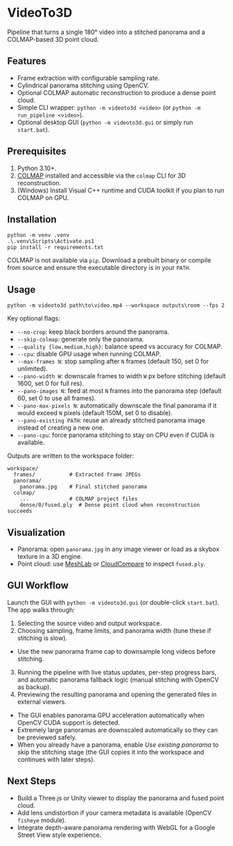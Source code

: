# VideoTo3D

Pipeline that turns a single 180° video into a stitched panorama and a COLMAP-based 3D point cloud.

## Features

- Frame extraction with configurable sampling rate.
- Cylindrical panorama stitching using OpenCV.
- Optional COLMAP automatic reconstruction to produce a dense point cloud.
- Simple CLI wrapper: `python -m videoto3d <video>` (or `python -m run_pipeline <video>`).
- Optional desktop GUI (`python -m videoto3d.gui` or simply run `start.bat`).

## Prerequisites

1. Python 3.10+.
2. [COLMAP](https://colmap.github.io/install.html) installed and accessible via the `colmap` CLI for 3D reconstruction.
3. (Windows) Install Visual C++ runtime and CUDA toolkit if you plan to run COLMAP on GPU.

## Installation

```pwsh
python -m venv .venv
.\.venv\Scripts\Activate.ps1
pip install -r requirements.txt
```

COLMAP is not available via `pip`. Download a prebuilt binary or compile from source and ensure the executable directory is in your `PATH`.

## Usage

```pwsh
python -m videoto3d path\to\video.mp4 --workspace outputs\room --fps 2
```

Key optional flags:

- `--no-crop`: keep black borders around the panorama.
- `--skip-colmap`: generate only the panorama.
- `--quality {low,medium,high}`: balance speed vs accuracy for COLMAP.
- `--cpu`: disable GPU usage when running COLMAP.
- `--max-frames N`: stop sampling after `N` frames (default 150, set 0 for unlimited).
- `--pano-width W`: downscale frames to width `W` px before stitching (default 1600, set 0 for full res).
- `--pano-images N`: feed at most `N` frames into the panorama step (default 60, set 0 to use all frames).
- `--pano-max-pixels N`: automatically downscale the final panorama if it would exceed `N` pixels (default 150M, set 0 to disable).
- `--pano-existing PATH`: reuse an already stitched panorama image instead of creating a new one.
- `--pano-cpu`: force panorama stitching to stay on CPU even if CUDA is available.

Outputs are written to the workspace folder:

```
workspace/
  frames/           # Extracted frame JPEGs
  panorama/
    panorama.jpg    # Final stitched panorama
  colmap/
    ...             # COLMAP project files
    dense/0/fused.ply  # Dense point cloud when reconstruction succeeds
```

## Visualization

- Panorama: open `panorama.jpg` in any image viewer or load as a skybox texture in a 3D engine.
- Point cloud: use [MeshLab](https://www.meshlab.net/) or [CloudCompare](https://www.danielgm.net/cc/) to inspect `fused.ply`.

## GUI Workflow

Launch the GUI with `python -m videoto3d.gui` (or double-click `start.bat`). The app walks through:

1. Selecting the source video and output workspace.
2. Choosing sampling, frame limits, and panorama width (tune these if stitching is slow).
  - Use the new panorama frame cap to downsample long videos before stitching.
3. Running the pipeline with live status updates, per-step progress bars, and automatic panorama fallback logic (manual stitching with OpenCV as backup).
4. Previewing the resulting panorama and opening the generated files in external viewers.
  - The GUI enables panorama GPU acceleration automatically when OpenCV CUDA support is detected.
  - Extremely large panoramas are downscaled automatically so they can be previewed safely.
  - When you already have a panorama, enable *Use existing panorama* to skip the stitching stage (the GUI copies it into the workspace and continues with later steps).

## Next Steps

- Build a Three.js or Unity viewer to display the panorama and fused point cloud.
- Add lens undistortion if your camera metadata is available (OpenCV `fisheye` module).
- Integrate depth-aware panorama rendering with WebGL for a Google Street View style experience.

